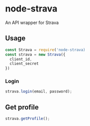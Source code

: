 # node-strava

An API wrapper for Strava

## Usage

```js
const Strava = require('node-strava)
const strava = new Strava({
  client_id,
  client_secret
})
```

### Login

```js
strava.login(email, password);
```

## Get profile

```js
strava.getProfile();
```
